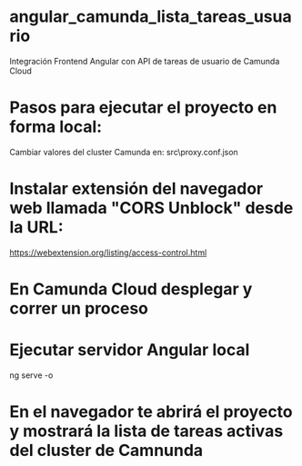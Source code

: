 # angular_camunda_lista_tareas_usuario
Integración Frontend Angular con API de tareas de usuario de Camunda Cloud

# Pasos para ejecutar el proyecto en forma local:
Cambiar valores del cluster Camunda en:
src\proxy.conf.json

# Instalar extensión del navegador web llamada "CORS Unblock" desde la URL:
https://webextension.org/listing/access-control.html

# En Camunda Cloud desplegar y correr un proceso

# Ejecutar servidor Angular local
ng serve -o

# En el navegador te abrirá el proyecto y mostrará la lista de tareas activas del cluster de Camnunda
